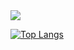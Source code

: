 
<img align="center" src="https://github-readme-stats.vercel.app/api?username=Til0r&theme=merko&show_icons=true" />

[![Top Langs](https://github-readme-stats.vercel.app/api/top-langs/?username=Til0r)](https://github.com/Til0r/github-readme-stats)

